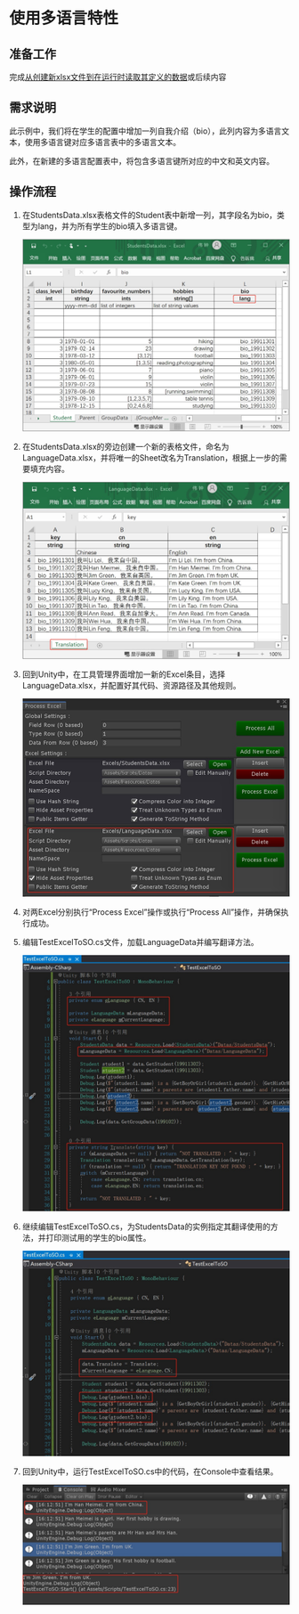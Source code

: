 # 使用多语言特性

## 准备工作

完成[从创建新xlsx文件到在运行时读取其定义的数据](./Guide1E1_CN.md)或后续内容

## 需求说明

此示例中，我们将在学生的配置中增加一列自我介绍（bio），此列内容为多语言文本，使用多语言键对应多语言表中的多语言文本。

此外，在新建的多语言配置表中，将包含多语言键所对应的中文和英文内容。

## 操作流程

1. 在StudentsData.xlsx表格文件的Student表中新增一列，其字段名为bio，类型为lang，并为所有学生的bio填入多语言键。

   ![](./.images/img3.1-1.jpg)

2. 在StudentsData.xlsx的旁边创建一个新的表格文件，命名为LanguageData.xlsx，并将唯一的Sheet改名为Translation，根据上一步的需要填充内容。

   ![](./.images/img3.1-2.jpg)

3. 回到Unity中，在工具管理界面增加一新的Excel条目，选择LanguageData.xlsx，并配置好其代码、资源路径及其他规则。

   ![](./.images/img3.1-3.jpg)

4. 对两Excel分别执行“Process Excel”操作或执行“Process All”操作，并确保执行成功。

5. 编辑TestExcelToSO.cs文件，加载LanguageData并编写翻译方法。

   ![](./.images/img3.1-4.jpg)

6. 继续编辑TestExcelToSO.cs，为StudentsData的实例指定其翻译使用的方法，并打印测试用的学生的bio属性。

   ![](./.images/img3.1-5.jpg)

7. 回到Unity中，运行TestExcelToSO.cs中的代码，在Console中查看结果。

   ![](./.images/img3.1-6.jpg)

